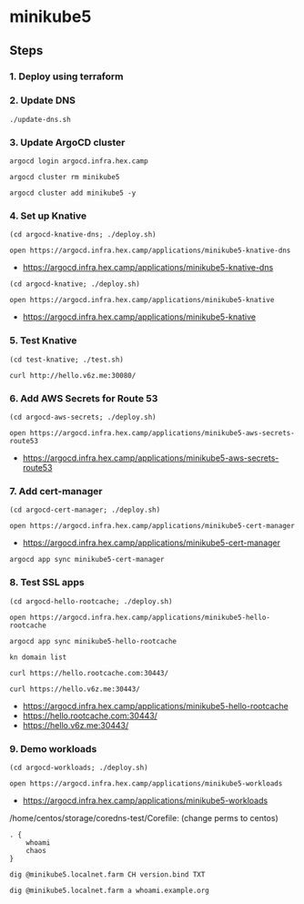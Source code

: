 # minikube5

## Steps

### 1. Deploy using terraform

### 2. Update DNS

```
./update-dns.sh
```

### 3. Update ArgoCD cluster

```
argocd login argocd.infra.hex.camp

argocd cluster rm minikube5

argocd cluster add minikube5 -y
```

### 4. Set up Knative

```
(cd argocd-knative-dns; ./deploy.sh)

open https://argocd.infra.hex.camp/applications/minikube5-knative-dns
```

* https://argocd.infra.hex.camp/applications/minikube5-knative-dns

```
(cd argocd-knative; ./deploy.sh)

open https://argocd.infra.hex.camp/applications/minikube5-knative
```

* https://argocd.infra.hex.camp/applications/minikube5-knative

### 5. Test Knative

```
(cd test-knative; ./test.sh)

curl http://hello.v6z.me:30080/
```

### 6. Add AWS Secrets for Route 53

```
(cd argocd-aws-secrets; ./deploy.sh)

open https://argocd.infra.hex.camp/applications/minikube5-aws-secrets-route53
```

* https://argocd.infra.hex.camp/applications/minikube5-aws-secrets-route53

### 7. Add cert-manager

```
(cd argocd-cert-manager; ./deploy.sh)

open https://argocd.infra.hex.camp/applications/minikube5-cert-manager
```

* https://argocd.infra.hex.camp/applications/minikube5-cert-manager

```
argocd app sync minikube5-cert-manager
```

### 8. Test SSL apps

```
(cd argocd-hello-rootcache; ./deploy.sh)

open https://argocd.infra.hex.camp/applications/minikube5-hello-rootcache

argocd app sync minikube5-hello-rootcache

kn domain list

curl https://hello.rootcache.com:30443/

curl https://hello.v6z.me:30443/
```

* https://argocd.infra.hex.camp/applications/minikube5-hello-rootcache
* https://hello.rootcache.com:30443/
* https://hello.v6z.me:30443/

### 9. Demo workloads

```
(cd argocd-workloads; ./deploy.sh)

open https://argocd.infra.hex.camp/applications/minikube5-workloads
```

* https://argocd.infra.hex.camp/applications/minikube5-workloads

/home/centos/storage/coredns-test/Corefile: (change perms to centos)

```
. {
	whoami
	chaos
}
```

```
dig @minikube5.localnet.farm CH version.bind TXT

dig @minikube5.localnet.farm a whoami.example.org
```
